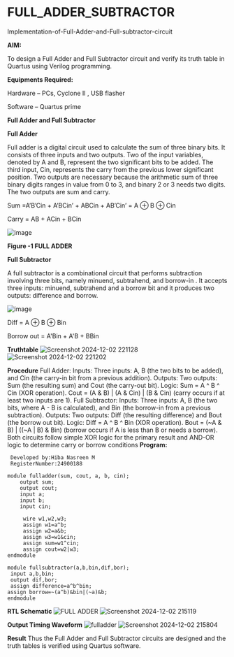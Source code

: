 # FULL_ADDER_SUBTRACTOR

Implementation-of-Full-Adder-and-Full-subtractor-circuit

**AIM:**

To design a Full Adder and Full Subtractor circuit and verify its truth table in Quartus using Verilog programming.

**Equipments Required:**

Hardware – PCs, Cyclone II , USB flasher

Software – Quartus prime

**Full Adder and Full Subtractor**

**Full Adder**

Full adder is a digital circuit used to calculate the sum of three binary bits. It consists of three inputs and two outputs. Two of the input variables, denoted by A and B, represent the two significant bits to be added. The third input, Cin, represents the carry from the previous lower significant position. Two outputs are necessary because the arithmetic sum of three binary digits ranges in value from 0 to 3, and binary 2 or 3 needs two digits. The two outputs are sum and carry.

Sum =A’B’Cin + A’BCin’ + ABCin + AB’Cin’ = A ⊕ B ⊕ Cin 

Carry = AB + ACin + BCin

![image](https://github.com/naavaneetha/FULL_ADDER_SUBTRACTOR/assets/154305477/0f30ba51-5ffb-4198-845f-18e054f675e7)

**Figure -1 FULL ADDER**

**Full Subtractor**

A full subtractor is a combinational circuit that performs subtraction involving three bits, namely minuend, subtrahend, and borrow-in . It accepts three inputs: minuend, subtrahend and a borrow bit and it produces two outputs: difference and borrow.

![image](https://github.com/naavaneetha/FULL_ADDER_SUBTRACTOR/assets/154305477/02b24f51-ab51-4304-9ad6-7b81ffc1ead5)

Diff = A ⊕ B ⊕ Bin 

Borrow out = A'Bin + A'B + BBin

**Truthtable**
![Screenshot 2024-12-02 221128](https://github.com/user-attachments/assets/8150782c-573e-4439-a656-1f2fe4883366)
![Screenshot 2024-12-02 221202](https://github.com/user-attachments/assets/a2920ab1-90ec-4c38-a25d-6ea43684634a)

**Procedure**
 Full Adder: Inputs: Three inputs: A, B (the two bits to be added), and Cin (the carry-in bit from a
 previous addition). Outputs: Two outputs: Sum (the resulting sum) and Cout (the carry-out bit).
 Logic: Sum = A ^ B ^ Cin (XOR operation). Cout = (A & B) | (A & Cin) | (B & Cin) (carry occurs if at
 least two inputs are 1).
 Full Subtractor: Inputs: Three inputs: A, B (the two bits, where A - B is calculated), and Bin (the
 borrow-in from a previous subtraction). Outputs: Two outputs: Diff (the resulting difference) and
 Bout (the borrow out bit). Logic: Diff = A ^ B ^ Bin (XOR operation). Bout = (~A & B) | ((~A | B) &
 Bin) (borrow occurs if A is less than B or needs a borrow). Both circuits follow simple XOR logic for
 the primary result and AND-OR logic to determine carry or borrow conditions
**Program:**
```
 Developed by:Hiba Nasreen M
 RegisterNumber:24900188
```
```
module fulladder(sum, cout, a, b, cin);
    output sum;
    output cout;
    input a;
    input b;
    input cin;

	 wire w1,w2,w3;
	 assign w1=a^b;
	 assign w2=a&b;
	 assign w3=w1&cin;
	 assign sum=w1^cin;
	 assign cout=w2|w3;
endmodule
```
```
module fullsubtractor(a,b,bin,dif,bor);
 input a,b,bin;
 output dif,bor;
 assign difference=a^b^bin; 
assign borrow=~(a^b)&bin|(~a)&b;
endmodule
```

**RTL Schematic**
![FULL ADDER](https://github.com/user-attachments/assets/88b4d94a-8a3c-4735-a860-4b10c0f54833)
![Screenshot 2024-12-02 215119](https://github.com/user-attachments/assets/2210493a-67d9-4cd2-a1f6-aa4dc3bda5eb)

**Output Timing Waveform**
![fulladder](https://github.com/user-attachments/assets/cb160e20-5d93-4958-abf5-bec858699770)
![Screenshot 2024-12-02 215804](https://github.com/user-attachments/assets/501e5df7-c176-4a38-87fc-98815cef4e7d)

**Result**
Thus the Full Adder and Full Subtractor circuits are designed and the truth tables is verified using Quartus software.



